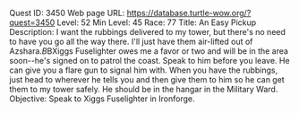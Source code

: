 Quest ID: 3450
Web page URL: https://database.turtle-wow.org/?quest=3450
Level: 52
Min Level: 45
Race: 77
Title: An Easy Pickup
Description: I want the rubbings delivered to my tower, but there's no need to have you go all the way there. I'll just have them air-lifted out of Azshara.$B$BXiggs Fuselighter owes me a favor or two and will be in the area soon--he's signed on to patrol the coast. Speak to him before you leave. He can give you a flare gun to signal him with. When you have the rubbings, just head to wherever he tells you and then give them to him so he can get them to my tower safely. He should be in the hangar in the Military Ward.
Objective: Speak to Xiggs Fuselighter in Ironforge.

